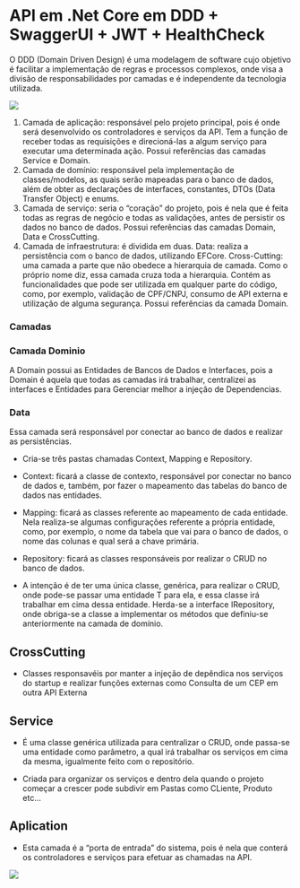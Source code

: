 # API em .Net Core em DDD + SwaggerUI + JWT + HealthCheck


O DDD (Domain Driven Design) é uma modelagem de software cujo objetivo é facilitar a implementação de regras e processos complexos, onde visa a divisão de responsabilidades por camadas e é independente da tecnologia utilizada.

![](https://miro.medium.com/max/641/1*qpHCIA7RDfW89KtSUXGJog.png)


1. Camada de aplicação: responsável pelo projeto principal, pois é onde será desenvolvido os controladores e serviços da API. Tem a função de receber todas as requisições e direcioná-las a algum serviço para executar uma determinada ação.
Possui referências das camadas Service e Domain.
2. Camada de domínio: responsável pela implementação de classes/modelos, as quais serão mapeadas para o banco de dados, além de obter as declarações de interfaces, constantes, DTOs (Data Transfer Object) e enums.
3. Camada de serviço: seria o “coração” do projeto, pois é nela que é feita todas as regras de negócio e todas as validações, antes de persistir os dados no banco de dados.
Possui referências das camadas Domain, Data e CrossCutting.
4. Camada de infraestrutura: é dividida em duas.
 Data: realiza a persistência com o banco de dados, utilizando EFCore.
 Cross-Cutting: uma camada a parte que não obedece a hierarquia de camada. Como o próprio nome diz, essa camada cruza toda a hierarquia. Contém as funcionalidades que pode ser utilizada em qualquer parte do código, como, por exemplo, validação de CPF/CNPJ, consumo de API externa e utilização de alguma segurança.
Possui referências da camada Domain.

### Camadas

### Camada Dominio

A Domain possui as Entidades de Bancos de Dados e Interfaces, pois a Domain é aquela que todas as camadas
irá trabalhar, centralizei as interfaces e Entidades para Gerenciar melhor a injeção de Dependencias.

### Data

Essa camada será responsável por conectar ao banco de dados e realizar as persistências.

* Cria-se três pastas chamadas Context, Mapping e Repository.

* Context: ficará a classe de contexto, responsável por conectar no banco de dados e, também, por fazer o mapeamento das tabelas do banco de dados nas entidades.
* Mapping: ficará as classes referente ao mapeamento de cada entidade. Nela realiza-se algumas configurações referente a própria entidade, como, por exemplo, o nome da tabela que vai para o banco de dados, o nome das colunas e qual será a chave primária.
* Repository: ficará as classes responsáveis por realizar o CRUD no banco de dados.

* A intenção é de ter uma única classe, genérica, para realizar o CRUD, onde pode-se passar uma entidade T para ela, e essa classe irá trabalhar em cima dessa entidade. Herda-se a interface IRepository, onde obriga-se a classe a implementar os métodos que definiu-se anteriormente na camada de domínio.


## CrossCutting
* Classes responsavéis por manter a injeção de depêndica nos serviços do startup e realizar funções externas como Consulta de um CEP em outra API Externa

## Service

* É uma classe genérica utilizada para centralizar o CRUD, onde passa-se uma entidade como parâmetro, a qual irá trabalhar os serviços em cima da mesma, igualmente feito com o repositório.

* Criada para organizar os serviços e dentro dela quando o projeto começar a crescer
pode subdivir em Pastas como CLiente, Produto etc...

## Aplication

* Esta camada é a “porta de entrada” do sistema, pois é nela que conterá os controladores e serviços para efetuar as chamadas na API.

![](https://i.imgur.com/vn6Qc0l.png)
